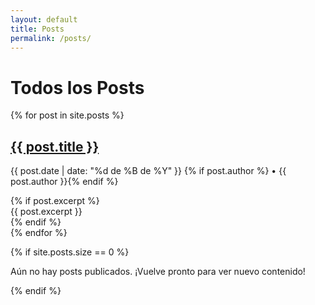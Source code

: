 ```yaml
---
layout: default
title: Posts
permalink: /posts/
---
```


# Todos los Posts

<div class="post-list">
{% for post in site.posts %}
  <div class="post-list-item">
    <h2 class="post-list-title">
      <a href="{{ post.url | relative_url }}">{{ post.title }}</a>
    </h2>
    <p class="post-list-meta">
      <time datetime="{{ post.date | date_to_xmlschema }}">
        {{ post.date | date: "%d de %B de %Y" }}
      </time>
      {% if post.author %} • {{ post.author }}{% endif %}
    </p>
    {% if post.excerpt %}
      <div class="post-list-excerpt">
        {{ post.excerpt }}
      </div>
    {% endif %}
  </div>
{% endfor %}
</div>

{% if site.posts.size == 0 %}
<p>Aún no hay posts publicados. ¡Vuelve pronto para ver nuevo contenido!</p>
{% endif %}
